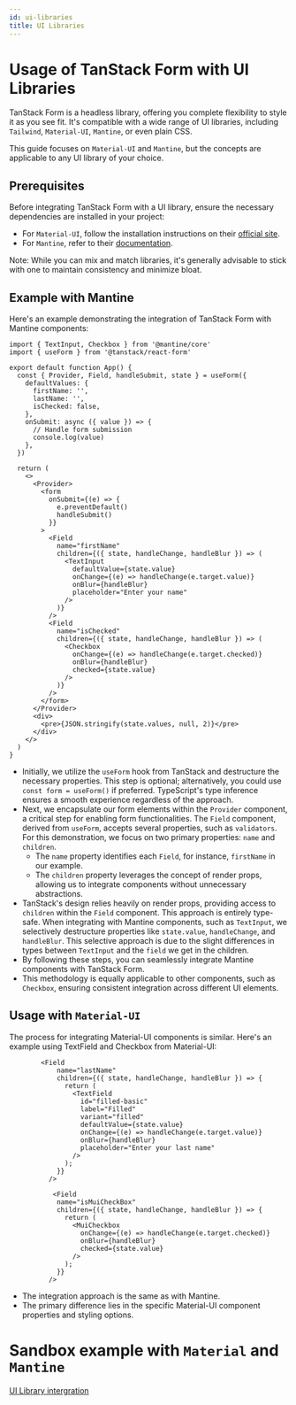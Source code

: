 ```yaml
---
id: ui-libraries
title: UI Libraries
---
```


# Usage of TanStack Form with UI Libraries

TanStack Form is a headless library, offering you complete flexibility to style it as you see fit. It's compatible with a wide range of UI libraries, including `Tailwind`, `Material-UI`, `Mantine`, or even plain CSS.

This guide focuses on `Material-UI` and `Mantine`, but the concepts are applicable to any UI library of your choice.

## Prerequisites

Before integrating TanStack Form with a UI library, ensure the necessary dependencies are installed in your project:

- For `Material-UI`, follow the installation instructions on their [official site](https://mui.com/material-ui/getting-started/).
- For `Mantine`, refer to their [documentation](https://mantine.dev/).

Note: While you can mix and match libraries, it's generally advisable to stick with one to maintain consistency and minimize bloat.

## Example with Mantine

Here's an example demonstrating the integration of TanStack Form with Mantine components:

```tsx
import { TextInput, Checkbox } from '@mantine/core'
import { useForm } from '@tanstack/react-form'

export default function App() {
  const { Provider, Field, handleSubmit, state } = useForm({
    defaultValues: {
      firstName: '',
      lastName: '',
      isChecked: false,
    },
    onSubmit: async ({ value }) => {
      // Handle form submission
      console.log(value)
    },
  })

  return (
    <>
      <Provider>
        <form
          onSubmit={(e) => {
            e.preventDefault()
            handleSubmit()
          }}
        >
          <Field
            name="firstName"
            children={({ state, handleChange, handleBlur }) => (
              <TextInput
                defaultValue={state.value}
                onChange={(e) => handleChange(e.target.value)}
                onBlur={handleBlur}
                placeholder="Enter your name"
              />
            )}
          />
          <Field
            name="isChecked"
            children={({ state, handleChange, handleBlur }) => (
              <Checkbox
                onChange={(e) => handleChange(e.target.checked)}
                onBlur={handleBlur}
                checked={state.value}
              />
            )}
          />
        </form>
      </Provider>
      <div>
        <pre>{JSON.stringify(state.values, null, 2)}</pre>
      </div>
    </>
  )
}
```

- Initially, we utilize the `useForm` hook from TanStack and destructure the necessary properties. This step is optional; alternatively, you could use `const form = useForm()` if preferred. TypeScript's type inference ensures a smooth experience regardless of the approach.
- Next, we encapsulate our form elements within the `Provider` component, a critical step for enabling form functionalities. The `Field` component, derived from `useForm`, accepts several properties, such as `validators`. For this demonstration, we focus on two primary properties: `name` and `children`.
  - The `name` property identifies each `Field`, for instance, `firstName` in our example.
  - The `children` property leverages the concept of render props, allowing us to integrate components without unnecessary abstractions.
- TanStack's design relies heavily on render props, providing access to `children` within the `Field` component. This approach is entirely type-safe. When integrating with Mantine components, such as `TextInput`, we selectively destructure properties like `state.value`, `handleChange`, and `handleBlur`. This selective approach is due to the slight differences in types between `TextInput` and the `field` we get in the children.
- By following these steps, you can seamlessly integrate Mantine components with TanStack Form.
- This methodology is equally applicable to other components, such as `Checkbox`, ensuring consistent integration across different UI elements.

## Usage with `Material-UI`

The process for integrating Material-UI components is similar. Here's an example using TextField and Checkbox from Material-UI:

```tsx
        <Field
            name="lastName"
            children={({ state, handleChange, handleBlur }) => {
              return (
                <TextField
                  id="filled-basic"
                  label="Filled"
                  variant="filled"
                  defaultValue={state.value}
                  onChange={(e) => handleChange(e.target.value)}
                  onBlur={handleBlur}
                  placeholder="Enter your last name"
                />
              );
            }}
          />

           <Field
            name="isMuiCheckBox"
            children={({ state, handleChange, handleBlur }) => {
              return (
                <MuiCheckbox
                  onChange={(e) => handleChange(e.target.checked)}
                  onBlur={handleBlur}
                  checked={state.value}
                />
              );
            }}
          />

```

- The integration approach is the same as with Mantine.
- The primary difference lies in the specific Material-UI component properties and styling options.

# Sandbox example with `Material` and `Mantine`

[UI Library intergration](https://codesandbox.io/p/devbox/demo-form-query-x7w2gz)
